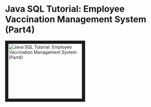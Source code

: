 # Java SQL Tutorial:  Employee Vaccination Management System (Part4)
<a href="http://www.youtube.com/watch?feature=player_embedded&v=OOui0HjWlFk" target="_blank"><img src="http://img.youtube.com/vi/OOui0HjWlFk/0.jpg" alt="Java SQL Tutorial:  Employee Vaccination Management System (Part4)" width="240" height="180" border="10" /></a>
